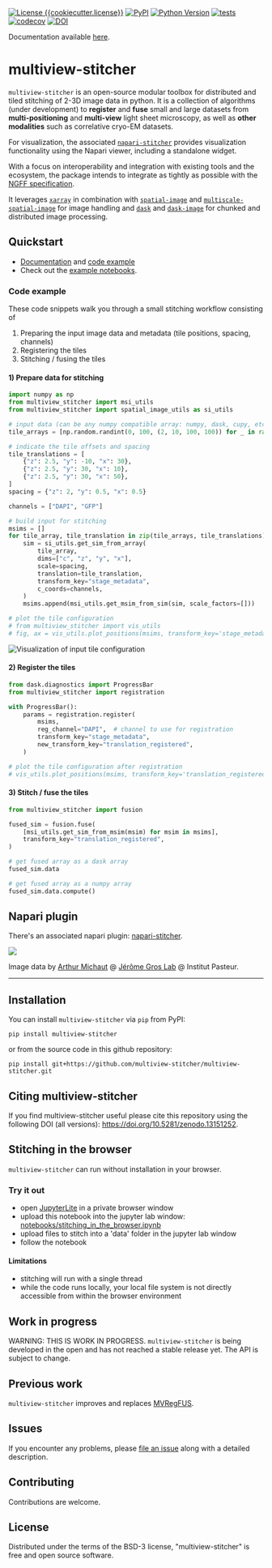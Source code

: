 [![License {{cookiecutter.license}}](https://img.shields.io/pypi/l/multiview-stitcher.svg?color=green)](https://github.com/multiview-stitcher/multiview-stitcher/raw/main/LICENSE)
[![PyPI](https://img.shields.io/pypi/v/multiview-stitcher.svg?color=green)](https://pypi.org/project/multiview-stitcher)
[![Python Version](https://img.shields.io/pypi/pyversions/multiview-stitcher.svg?color=green)](https://python.org)
[![tests](https://github.com/multiview-stitcher/multiview-stitcher/actions/workflows/test_and_deploy.yml/badge.svg)](https://github.com/multiview-stitcher/multiview-stitcher/actions)
[![codecov](https://codecov.io/gh/multiview-stitcher/multiview-stitcher/branch/main/graph/badge.svg)](https://codecov.io/gh/multiview-stitcher/multiview-stitcher)
[![DOI](https://zenodo.org/badge/697999800.svg)](https://zenodo.org/doi/10.5281/zenodo.13151252)

Documentation available [here](https://multiview-stitcher.github.io/multiview-stitcher).

# multiview-stitcher

<!--
[![License BSD-3](https://img.shields.io/pypi/l/multiview-stitcher.svg?color=green)](https://github.com/multiview-stitcher/multiview-stitcher/raw/main/LICENSE)
[![PyPI](https://img.shields.io/pypi/v/multiview-stitcher.svg?color=green)](https://pypi.org/project/multiview-stitcher)
[![Python Version](https://img.shields.io/pypi/pyversions/multiview-stitcher.svg?color=green)](https://python.org)
[![tests](https://github.com/multiview-stitcher/multiview-stitcher/workflows/tests/badge.svg)](https://github.com/multiview-stitcher/multiview-stitcher/actions)
[![codecov](https://codecov.io/gh/multiview-stitcher/multiview-stitcher/branch/main/graph/badge.svg)](https://codecov.io/gh/multiview-stitcher/multiview-stitcher)
-->

`multiview-stitcher` is an open-source modular toolbox for distributed and tiled stitching of 2-3D image data in python. It is a collection of algorithms (under development) to **register** and **fuse** small and large datasets from **multi-positioning** and **multi-view** light sheet microscopy, as well as **other modalities** such as correlative cryo-EM datasets.

For visualization, the associated [`napari-stitcher`](https://github.com/multiview-stitcher/napari-stitcher) provides visualization functionality using the Napari viewer, including a standalone widget.

With a focus on interoperability and integration with existing tools and the ecosystem, the package intends to integrate as tightly as possible with the [NGFF specification](https://github.com/ome/ngff).

It leverages [`xarray`](https://github.com/xarray) in combination with [`spatial-image`](https://github.com/spatial-data) and [`multiscale-spatial-image`](https://github.com/spatial-image/multiscale-spatial-image) for image handling and [`dask`](https://github.com/dask) and [`dask-image`](https://github.com/dask-image) for chunked and distributed image processing.

## Quickstart

- [Documentation](https://multiview-stitcher.github.io/multiview-stitcher) and [code example](https://multiview-stitcher.github.io/multiview-stitcher/main/code_example/)
- Check out the [example notebooks](https://github.com/multiview-stitcher/multiview-stitcher/tree/main/notebooks).

### Code example

These code snippets walk you through a small stitching workflow consisting of
1) Preparing the input image data and metadata (tile positions, spacing, channels)
2) Registering the tiles
3) Stitching / fusing the tiles

#### 1) Prepare data for stitching


```python
import numpy as np
from multiview_stitcher import msi_utils
from multiview_stitcher import spatial_image_utils as si_utils

# input data (can be any numpy compatible array: numpy, dask, cupy, etc.)
tile_arrays = [np.random.randint(0, 100, (2, 10, 100, 100)) for _ in range(3)]

# indicate the tile offsets and spacing
tile_translations = [
    {"z": 2.5, "y": -10, "x": 30},
    {"z": 2.5, "y": 30, "x": 10},
    {"z": 2.5, "y": 30, "x": 50},
]
spacing = {"z": 2, "y": 0.5, "x": 0.5}

channels = ["DAPI", "GFP"]

# build input for stitching
msims = []
for tile_array, tile_translation in zip(tile_arrays, tile_translations):
    sim = si_utils.get_sim_from_array(
        tile_array,
        dims=["c", "z", "y", "x"],
        scale=spacing,
        translation=tile_translation,
        transform_key="stage_metadata",
        c_coords=channels,
    )
    msims.append(msi_utils.get_msim_from_sim(sim, scale_factors=[]))

# plot the tile configuration
# from multiview_stitcher import vis_utils
# fig, ax = vis_utils.plot_positions(msims, transform_key='stage_metadata', use_positional_colors=False)
```

![Visualization of input tile configuration](docs/images/tile_configuration.png)

#### 2) Register the tiles

```python
from dask.diagnostics import ProgressBar
from multiview_stitcher import registration

with ProgressBar():
    params = registration.register(
        msims,
        reg_channel="DAPI",  # channel to use for registration
        transform_key="stage_metadata",
        new_transform_key="translation_registered",
    )

# plot the tile configuration after registration
# vis_utils.plot_positions(msims, transform_key='translation_registered', use_positional_colors=False)
```

#### 3) Stitch / fuse the tiles
```python
from multiview_stitcher import fusion

fused_sim = fusion.fuse(
    [msi_utils.get_sim_from_msim(msim) for msim in msims],
    transform_key="translation_registered",
)

# get fused array as a dask array
fused_sim.data

# get fused array as a numpy array
fused_sim.data.compute()
```

## Napari plugin

There's an associated napari plugin: [napari-stitcher](https://github.com/multiview-stitcher/napari-stitcher).

![](https://github.com/multiview-stitcher/napari-stitcher/blob/dc6b571049c971709eb41064930be9b880d806f4/misc-data/20230929_screenshot.png)

Image data by [Arthur Michaut](https://research.pasteur.fr/fr/member/arthur-michaut/) @ [Jérôme Gros Lab](https://research.pasteur.fr/fr/team/dynamic-regulation-of-morphogenesis/) @ Institut Pasteur.

----------------------------------
## Installation

You can install `multiview-stitcher` via `pip` from PyPI:

    pip install multiview-stitcher

or from the source code in this github repository:

    pip install git+https://github.com/multiview-stitcher/multiview-stitcher.git

## Citing multiview-stitcher

If you find multiview-stitcher useful please cite this repository using the following DOI (all versions): https://doi.org/10.5281/zenodo.13151252.

## Stitching in the browser

`multiview-stitcher` can run without installation in your browser.

### Try it out

- open [JupyterLite](https://jupyter.org/try-jupyter/lab/) in a private browser window
- upload this notebook into the jupyter lab window: [notebooks/stitching_in_the_browser.ipynb](https://github.com/multiview-stitcher/multiview-stitcher/tree/main/notebooks/stitching_in_the_browser.ipynb)
- upload files to stitch into a 'data' folder in the jupyter lab window
- follow the notebook

#### Limitations
- stitching will run with a single thread
- while the code runs locally, your local file system is not directly accessible from within the browser environment

## Work in progress

WARNING: THIS IS WORK IN PROGRESS. `multiview-stitcher` is being developed in the open and has not reached a stable release yet. The API is subject to change.

## Previous work

`multiview-stitcher` improves and replaces [MVRegFUS](https://github.com/m-albert/MVRegFus).

## Issues

If you encounter any problems, please [file an issue](https://github.com/multiview-stitcher/multiview-stitcher/issues) along with a detailed description.

## Contributing

Contributions are welcome.

## License

Distributed under the terms of the BSD-3 license,
"multiview-stitcher" is free and open source software.
